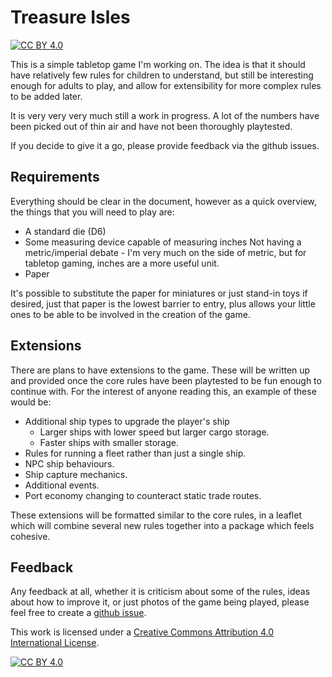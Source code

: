 # Treasure Isles
[![CC BY 4.0][cc-by-shield]][cc-by]

This is a simple tabletop game I'm working on. The idea is that it
should have relatively few rules for children to understand, but still
be interesting enough for adults to play, and allow for extensibility
for more complex rules to be added later.

It is very very very much still a work in progress. A lot of the
numbers have been picked out of thin air and have not been thoroughly
playtested.

If you decide to give it a go, please provide feedback via the github issues.

## Requirements

Everything should be clear in the document, however as a quick
overview, the things that you will need to play are:
- A standard die (D6)
- Some measuring device capable of measuring inches
   Not having a metric/imperial debate - I'm very much on the side of
   metric, but for tabletop gaming, inches are a more useful unit.
- Paper

It's possible to substitute the paper for miniatures or just stand-in
toys if desired, just that paper is the lowest barrier to entry, plus
allows your little ones to be able to be involved in the creation of
the game.

## Extensions

There are plans to have extensions to the game. These will be written
up and provided once the core rules have been playtested to be fun
enough to continue with. For the interest of anyone reading this, an
example of these would be:
- Additional ship types to upgrade the player's ship
  - Larger ships with lower speed but larger cargo storage.
  - Faster ships with smaller storage.
- Rules for running a fleet rather than just a single ship.
- NPC ship behaviours.
- Ship capture mechanics.
- Additional events.
- Port economy changing to counteract static trade routes.

These extensions will be formatted similar to the core rules, in a
leaflet which will combine several new rules together into a package
which feels cohesive.

## Feedback

Any feedback at all, whether it is criticism about some of the rules,
ideas about how to improve it, or just photos of the game being
played, please feel free to create a [github
issue](https://github.com/nistur/treasure-isles/issues).

This work is licensed under a
[Creative Commons Attribution 4.0 International License][cc-by].

[![CC BY 4.0][cc-by-image]][cc-by]

[cc-by]: http://creativecommons.org/licenses/by/4.0/
[cc-by-image]: https://i.creativecommons.org/l/by/4.0/88x31.png
[cc-by-shield]: https://img.shields.io/badge/License-CC%20BY%204.0-lightgrey.svg

